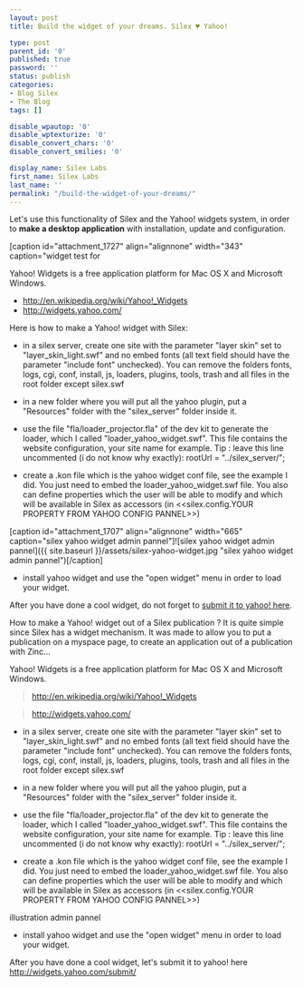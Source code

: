 ```yaml
---
layout: post
title: Build the widget of your dreams. Silex ♥ Yahoo!

type: post
parent_id: '0'
published: true
password: ''
status: publish
categories:
- Blog Silex
- The Blog
tags: []

disable_wpautop: '0'
disable_wptexturize: '0'
disable_convert_chars: '0'
disable_convert_smilies: '0'

display_name: Silex Labs
first_name: Silex Labs
last_name: ''
permalink: "/build-the-widget-of-your-dreams/"
---
```




Let's use this functionality of Silex and the Yahoo! widgets system, in order to **make a desktop application** with installation, update and configuration.



[caption id="attachment_1727" align="alignnone" width="343" caption="widget test for


Yahoo! Widgets is a free application platform for Mac OS X and Microsoft Windows.

*   http://en.wikipedia.org/wiki/Yahoo!_Widgets
*   http://widgets.yahoo.com/

Here is how to make a Yahoo! widget with
Silex: 
*   in a silex server, create one site with the parameter "layer skin" set to "layer_skin_light.swf" and no embed fonts (all text field should have the parameter "include font" unchecked). You can remove the folders fonts, logs, cgi, conf, install, js, loaders, plugins, tools, trash and all files in the root folder except silex.swf
*   in a new folder where you will put all the yahoo plugin, put a "Resources" folder with the "silex_server" folder inside it.
*   use the file "fla/loader_projector.fla" of the dev kit to generate the loader, which I called "loader_yahoo_widget.swf". This file contains the website configuration, your site name for example. Tip
: leave this line uncommented (i do not know why
exactly): 
rootUrl = "../silex_server/";

*   create a .kon file which is the yahoo widget conf file, see the example I did. You just need to embed the loader_yahoo_widget.swf file. You also can define properties which the user will be able to modify and which will be available in Silex as accessors (in <<silex.config.YOUR PROPERTY FROM YAHOO CONFIG PANNEL>>)

[caption id="attachment_1707" align="alignnone" width="665" caption="silex yahoo widget admin pannel"]![silex yahoo widget admin pannel]({{ site.baseurl }}/assets/silex-yahoo-widget.jpg "silex yahoo widget admin pannel")[/caption]

*   install yahoo widget and use the "open widget" menu in order to load your widget.

After you have done a cool widget, do not forget to [submit it to yahoo! here](http://widgets.yahoo.com/submit/).



How to make a Yahoo! widget out of a Silex publication ? It is quite simple since Silex has a widget mechanism. It was made to allow you to put a publication on a myspace page, to create an application out of a publication with Zinc...



Yahoo! Widgets is a free application platform for Mac OS X and Microsoft Windows.

> http://en.wikipedia.org/wiki/Yahoo!_Widgets

> http://widgets.yahoo.com/

- in a silex server, create one site with the parameter "layer skin" set to "layer_skin_light.swf" and no embed fonts (all text field should have the parameter "include font" unchecked). You can remove the folders fonts, logs, cgi, conf, install, js, loaders, plugins, tools, trash and all files in the root folder except silex.swf

- in a new folder where you will put all the yahoo plugin, put a "Resources" folder with the "silex_server" folder inside it.

- use the file "fla/loader_projector.fla" of the dev kit to generate the loader, which I called "loader_yahoo_widget.swf". This file contains the website configuration, your site name for example. Tip
: leave this line uncommented (i do not know why
exactly): 
rootUrl = "../silex_server/";

- create a .kon file which is the yahoo widget conf file, see the example I did. You just need to embed the loader_yahoo_widget.swf file. You also can define properties which the user will be able to modify and which will be available in Silex as accessors (in <<silex.config.YOUR PROPERTY FROM YAHOO CONFIG PANNEL>>)

illustration admin pannel

- install yahoo widget and use the "open widget" menu in order to load your widget.

After you have done a cool widget, let's submit it to yahoo! here http://widgets.yahoo.com/submit/